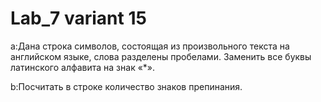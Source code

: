 # Lab_7 variant 15

a:Дана строка символов, состоящая из произвольного текста на английском языке, слова разделены пробелами. Заменить все буквы латинского алфавита на знак «*».



b:Посчитать в строке количество знаков препинания.
